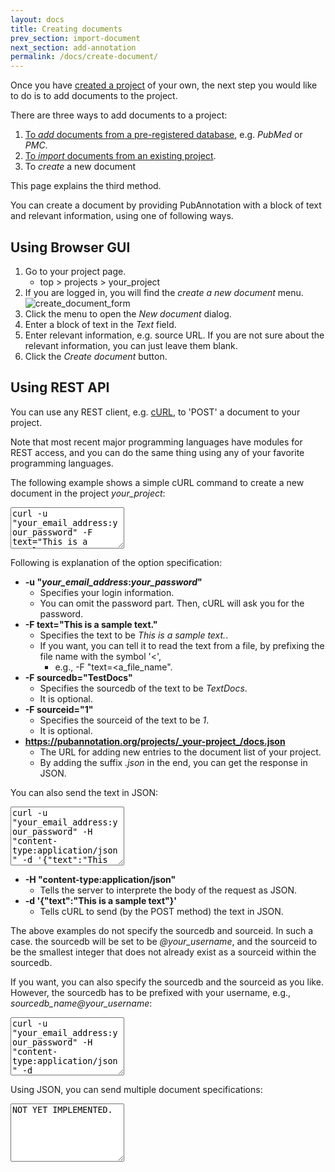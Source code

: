 ```yaml
---
layout: docs
title: Creating documents
prev_section: import-document
next_section: add-annotation
permalink: /docs/create-document/
---
```


Once you have [created a project]({{site.baseurl}}/docs/create-project/) of your own,
the next step you would like to do is to add documents to the project.

There are three ways to add documents to a project:

1. [To _add_ documents from a pre-registered database]({{site.baseurl}}/docs/add-document/), e.g. _PubMed_ or _PMC_.
2. [To _import_ documents from an existing project]({{site.baseurl}}/docs/import-document/).
3. To _create_ a new document

This page explains the third method.

You can create a document by providing PubAnnotation with a block of text and relevant information, using one of following ways.

## Using Browser GUI

1. Go to your project page.
   * top > projects > your_project
2. If you are logged in, you will find the _create a new document_ menu.<br>
![create_document_form]({{site.baseurl}}/img/create_document.png)
3. Click the menu to open the _New document_ dialog.
4. Enter a block of text in the _Text_ field.
5. Enter relevant information, e.g. source URL. If you are not sure about the relevant information, you can just leave them blank.
6. Click the _Create document_ button.

## Using REST API

You can use any REST client, e.g. [cURL](https://curl.haxx.se/), to 'POST' a document to your project.

Note that most recent major programming languages have modules for REST access, and you can do the same thing using any of your favorite programming languages.

The following example shows a simple cURL command to create a new document in the project _your_project_:
<textarea class="bash" readonly="true" style="height:5em">
curl -u "your_email_address:your_password" -F text="This is a sample text." -F sourcedb="TestDocs" -F sourceid="1" https://pubannotation.org/projects/your_project/docs.json
</textarea>
Following is explanation of the option specification:

* __-u "_your\_email\_address_:_your\_password_"__
   * Specifies your login information.
   * You can omit the password part. Then, cURL will ask you for the password.
* __-F text="This is a sample text."__
   * Specifies the text to be _This is a sample text._.
   * If you want, you can tell it to read the text from a file, by prefixing the file name with the symbol '<',
     * e.g., -F "text=&lt;a_file_name". 
* __-F sourcedb="TestDocs"__
   * Specifies the sourcedb of the text to be _TextDocs_.
   * It is optional.
* __-F sourceid="1"__
   * Specifies the sourceid of the text to be _1_.
   * It is optional.
* __https://pubannotation.org/projects/_your-project_/docs.json__
   * The URL for adding new entries to the document list of your project.
   * By adding the suffix _.json_ in the end, you can get the response in JSON.

You can also send the text in JSON:
<textarea class="bash" readonly="true" style="height:7em">
curl -u "your_email_address:your_password" -H "content-type:application/json" -d &apos;{"text":"This is a sample text."}&apos; https://pubannotation.org/projects/your_project/docs.json
</textarea>

* __-H "content-type:application/json"__
   * Tells the server to interprete the body of the request as JSON.
* __-d '{"text":"This is a sample text"}'__
   * Tells cURL to send (by the POST method) the text in JSON.

The above examples do not specify the sourcedb and sourceid.
In such a case. the sourcedb will be set to be _@your_username_, and the sourceid to be the smallest integer that does not already exist as a sourceid within the sourcedb.

If you want, you can also specify the sourcedb and the sourceid as you like.
However, the sourcedb has to be prefixed with your username, e.g., _sourcedb_name@your_username_:
<textarea class="bash" readonly="true" style="height:7em">
curl -u "your_email_address:your_password" -H "content-type:application/json" -d &apos;{"sourcedb":"your_sourcedb@your_username", "text":"This is a sample text."}&apos; https://pubannotation.org/projects/your_project/docs.json
</textarea>

Using JSON, you can send multiple document specifications:
<textarea class="bash" readonly="true" style="height:7em">
NOT YET IMPLEMENTED.
</textarea>
